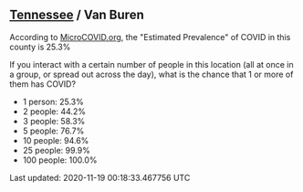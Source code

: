 
## [Tennessee](/united-states/tennessee) / Van Buren

According to [MicroCOVID.org](http://microcovid.org),
the "Estimated Prevalence" of COVID in this county is 25.3%

If you interact with a certain number of people in this location
(all at once in a group, or spread out across the day), what is the chance that
1 or more of them has COVID?

- 1 person: 25.3%
- 2 people: 44.2%
- 3 people: 58.3%
- 5 people: 76.7%
- 10 people: 94.6%
- 25 people: 99.9%
- 100 people: 100.0%

Last updated: 2020-11-19 00:18:33.467756 UTC
